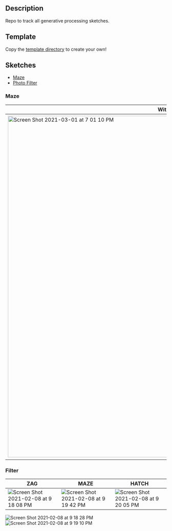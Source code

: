 ## Description
Repo to track all generative processing sketches.
## Template
Copy the [template directory](./processing_svg_generator_template/) to create your own!
## Sketches
- [Maze](#maze)
- [Photo Filter](#filter)
### Maze
With Middle Line | Without
---|---
<img width="1068" alt="Screen Shot 2021-03-01 at 7 01 10 PM" src="https://user-images.githubusercontent.com/13680789/109575897-b5f56580-7ac0-11eb-9f48-9fcca430b424.png">|<img width="1074" alt="Screen Shot 2021-03-01 at 7 01 03 PM" src="https://user-images.githubusercontent.com/13680789/109575893-b2fa7500-7ac0-11eb-80d0-2199f82634aa.png">
### Filter
ZAG|MAZE|HATCH
---|---|---
![Screen Shot 2021-02-08 at 9 18 08 PM](https://user-images.githubusercontent.com/13680789/107306793-87511580-6a53-11eb-97ea-8898aa4956ce.png)|![Screen Shot 2021-02-08 at 9 19 42 PM](https://user-images.githubusercontent.com/13680789/107306790-86b87f00-6a53-11eb-92cb-3754d4ae30da.png)|![Screen Shot 2021-02-08 at 9 20 05 PM](https://user-images.githubusercontent.com/13680789/107306789-86b87f00-6a53-11eb-9972-388c02e15045.png)
![Screen Shot 2021-02-08 at 9 18 28 PM](https://user-images.githubusercontent.com/13680789/107306792-87511580-6a53-11eb-8e7e-7100af582e16.png)
![Screen Shot 2021-02-08 at 9 19 10 PM](https://user-images.githubusercontent.com/13680789/107306791-87511580-6a53-11eb-9c22-cef2d0eec908.png)
